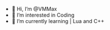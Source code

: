 - 👋 Hi, I’m @VMMax
- 👀 I’m interested in Coding
- 🌱 I’m currently learning | Lua and C++
 
<!---
VMMax/VMMax is a ✨ special ✨ repository because its `README.md` (this file) appears on your GitHub profile.
You can click the Preview link to take a look at your changes.
--->
